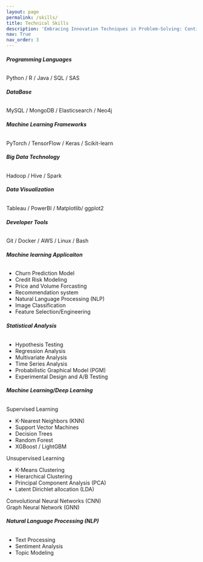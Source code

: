 ```yaml
---
layout: page
permalink: /skills/
title: Technical Skills
description: 'Embracing Innovation Techniques in Problem-Solving: Continuous Learning and Growth'
nav: True
nav_order: 3
---
```


######  **Programming Languages**
Python / R / Java / SQL / SAS

###### **DataBase**
MySQL / MongoDB / Elasticsearch / Neo4j

###### **Machine Learning Frameworks**
PyTorch / TensorFlow / Keras / Scikit-learn

###### **Big Data Technology**
Hadoop / Hive / Spark

###### **Data Visualization**
Tableau / PowerBI / Matplotlib/ ggplot2

###### **Developer Tools**
Git / Docker / AWS / Linux / Bash
 

###### **Machine learning Applicaiton**
- Churn Prediction Model  
- Credit Risk Modeling 
- Price and Volume Forcasting  
- Recommendation system  
- Natural Language Processing (NLP)  
- Image Classification  
- Feature Selection/Engineering  

###### **Statistical Analysis**

- Hypothesis Testing  
- Regression Analysis  
- Multivariate Analysis  
- Time Series Analysis  
- Probabilistic Graphical Model (PGM)  
- Experimental Design and A/B Testing  

###### **Machine Learning/Deep Learning**
Supervised Learning
- K-Nearest Neighbors (KNN) 
- Support Vector Machines  
- Decision Trees
- Random Forest
- XGBoost / LightGBM  

Unsupervised Learning
- K-Means Clustering
- Hierarchical Clustering
- Principal Component Analysis (PCA)
- Latent Dirichlet allocation (LDA)
  
Convolutional Neural Networks (CNN)  
Graph Neural Network (GNN)

###### **Natural Language Processing (NLP)**
- Text Processing  
- Sentiment Analysis  
- Topic Modeling  

